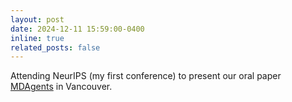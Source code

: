 ```yaml
---
layout: post
date: 2024-12-11 15:59:00-0400
inline: true
related_posts: false
---
```


Attending NeurIPS (my first conference) to present our oral paper [MDAgents](https://arxiv.org/abs/2404.15155) in Vancouver.